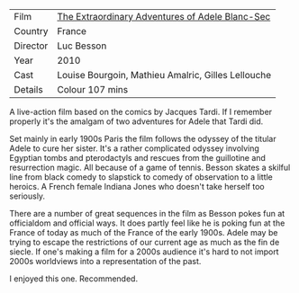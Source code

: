 | | |
|-|-|
Film|[The Extraordinary Adventures of Adele Blanc-Sec](https://www.imdb.com/title/tt1179025/)
Country|France
Director|Luc Besson
Year|2010
Cast|Louise Bourgoin, Mathieu Amalric, Gilles Lellouche
Details|Colour 107 mins


A live-action film based on the comics by Jacques Tardi. If I remember properly it's the amalgam of two adventures for Adele that Tardi did.

Set mainly in early 1900s Paris the film follows the odyssey of the titular Adele to cure her sister. It's a rather complicated odyssey involving Egyptian tombs and pterodactyls and rescues from the guillotine and resurrection magic. All because of a game of tennis. Besson skates a skilful line from black comedy to slapstick to comedy of observation to a little heroics. A French female Indiana Jones who doesn't take herself too seriously.

There are a number of great sequences in the film as Besson pokes fun at officialdom and official ways. It does partly feel like he is poking fun at the France of today as much of the France of the early 1900s. Adele may be trying to escape the restrictions of our current age as much as the fin de siecle. If one's making a film for a 2000s audience it's hard to not import 2000s worldviews into a representation of the past.

I enjoyed this one. Recommended.